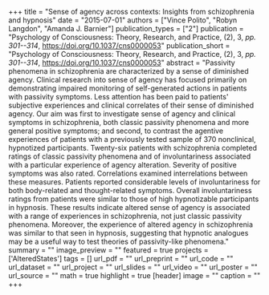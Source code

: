+++
title = "Sense of agency across contexts: Insights from schizophrenia and hypnosis"
date = "2015-07-01"
authors = ["Vince Polito", "Robyn Langdon", "Amanda J. Barnier"]
publication_types = ["2"]
publication = "Psychology of Consciousness: Theory, Research, and Practice, (2), 3, _pp. 301--314_, https://doi.org/10.1037/cns0000053"
publication_short = "Psychology of Consciousness: Theory, Research, and Practice, (2), 3, _pp. 301--314_, https://doi.org/10.1037/cns0000053"
abstract = "Passivity phenomena in schizophrenia are characterized by a sense of diminished agency. Clinical research into sense of agency has focused primarily on demonstrating impaired monitoring of self-generated actions in patients with passivity symptoms. Less attention has been paid to patients' subjective experiences and clinical correlates of their sense of diminished agency. Our aim was first to investigate sense of agency and clinical symptoms in schizophrenia, both classic passivity phenomena and more general positive symptoms; and second, to contrast the agentive experiences of patients with a previously tested sample of 370 nonclinical, hypnotized participants. Twenty-six patients with schizophrenia completed ratings of classic passivity phenomena and of involuntariness associated with a particular experience of agency alteration. Severity of positive symptoms was also rated. Correlations examined interrelations between these measures. Patients reported considerable levels of involuntariness for both body-related and thought-related symptoms. Overall involuntariness ratings from patients were similar to those of high hypnotizable participants in hypnosis. These results indicate altered sense of agency is associated with a range of experiences in schizophrenia, not just classic passivity phenomena. Moreover, the experience of altered agency in schizophrenia was similar to that seen in hypnosis, suggesting that hypnotic analogues may be a useful way to test theories of passivity-like phenomena."
summary = ""
image_preview = ""
featured = true
projects = ['AlteredStates']
tags = []
url_pdf = ""
url_preprint = ""
url_code = ""
url_dataset = ""
url_project = ""
url_slides = ""
url_video = ""
url_poster = ""
url_source = ""
math = true
highlight = true
[header]
image = ""
caption = ""
+++
